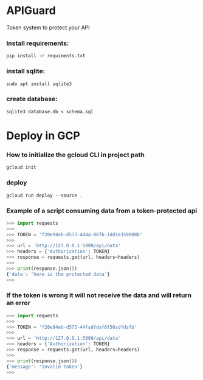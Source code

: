 # APIGuard

Token system to protect your API

### Install requirements:
    pip install -r requiments.txt

### install sqlite:
    sudo apt install sqlite3

### create database:
    sqlite3 database.db < schema.sql

# Deploy in GCP

### How to initialize the gcloud CLI in project path
    gcloud init

### deploy
    gcloud run deploy --source .


### Example of a script consuming data from a token-protected api

```python
>>> import requests
>>> 
>>> TOKEN = 'f20e94eb-d573-444a-86fb-1dd1e359008b'
>>> 
>>> url = 'http://127.0.0.1:5000/api/data'
>>> headers = {'Authorization': TOKEN}
>>> response = requests.get(url, headers=headers)
>>> 
>>> print(response.json())
{'data': 'here is the protected data'}
>>> 

```
### If the token is wrong it will not receive the data and will return an error

```python
>>> import requests
>>> 
>>> TOKEN = 'f20e94eb-d573-44fsdfdsf6f56sdfdsfb'
>>> 
>>> url = 'http://127.0.0.1:5000/api/data'
>>> headers = {'Authorization': TOKEN}
>>> response = requests.get(url, headers=headers)
>>> 
>>> print(response.json())
{'message': 'Invalid token'}
>>> 

```
